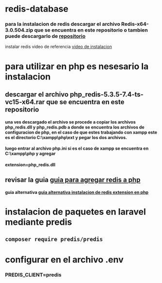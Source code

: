 # redis-database
### para la instalacion de redis descargar el archivo Redis-x64-3.0.504.zip que se encuentra en este repositorio o tambien puede descargarlo de [repositorio](https://github.com/MicrosoftArchive/redis/releases)

instalar redis video de referencia
[video de instalacion](https://www.youtube.com/watch?v=lwcikOT97lc&list=PLCTD_CpMeEKRjdM94onQPs3qTISaPkmxa&index=2)
# para utilizar en php es nesesario la instalacion
## descargar el archivo php_redis-5.3.5-7.4-ts-vc15-x64.rar que se encuentra en este repositorio
#### una ves descargado el archivo se procede a copiar los archivos  php_redis.dll  y php_redis.pdb a donde se encuentra los archivos de configuracion de php, en el caso de que estes trabajando con xampp este es el directorio C:\xampp\php\ext y pegar los dos archivos.
#### luego entrar al archivo php.ini si es el caso de xampp se encuentra en C:\xampp\php y agregar
#### extension=php_redis.dll
## revisar la guia [guia para agregar redis a php](https://ourcodeworld.co/articulos/leer/1502/como-instalar-y-usar-la-extension-redis-en-xampp-localmente-en-windows-10)

#### guia alternativa [guia alternativa instalacion de redis extension en php](https://programmerclick.com/article/4153123382/)

# instalacion de paquetes en laravel mediante predis
## `composer require predis/predis`
# configurar en el archivo .env
### PREDIS_CLIENT=predis
